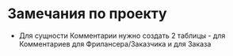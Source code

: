 # Замечания по проекту

* Для сущности Комментарии нужно создать 2 таблицы - для Комментариев для Фрилансера/Заказчика и для Заказа
